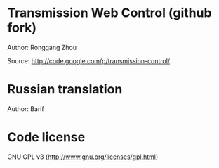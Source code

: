 Transmission Web Control (github fork)
========================
Author: Ronggang Zhou

Source: http://code.google.com/p/transmission-control/

Russian translation
========================
Author: Barif

Code license
========================
GNU GPL v3 (http://www.gnu.org/licenses/gpl.html)